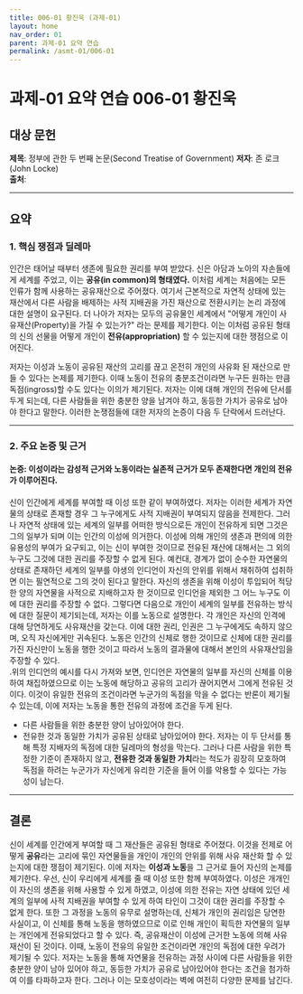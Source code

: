 ```yaml
---
title: 006-01 황진욱 (과제-01)
layout: home
nav_order: 01
parent: 과제-01 요약 연습
permalink: /asmt-01/006-01
---
```


# 과제-01 요약 연습 006-01 황진욱 

## 대상 문헌  
**제목**: 정부에 관한 두 번째 논문(Second Treatise of Government)
**저자**: 존 로크(John Locke)  
**출처**: 

---

## 요약  

### 1. 핵심 쟁점과 딜레마  

인간은 태어날 때부터 생존에 필요한 권리를 부여 받았다.  신은 아담과 노아의 자손들에게 세계를 주었고, 이는 **공유(in common)의 형태였다.** 이처럼 세계는 처음에는 모든 인류가 함께 사용하는 공유재산으로 주어졌다. 여기서 근본적으로 자연적 상태에 있는 재산에서 다른 사람을 배제하는 사적 지배권을 가진 재산으로 전환시키는 논리 과정에 대한 설명이 요구된다. 더 나아가 저자는 모두의 공유물인 세계에서 "어떻게 개인이 사유재산(Property)을 가질 수 있는가?" 라는 문제를 제기한다.  이는 이처럼 공유된 형태의 신의 선물을 어떻게 개인이 **전유(appropriation)** 할 수 있는지에 대한 쟁점으로 이어진다. 

저자는  이성과 노동이 공유된 재산의 고리를 끊고 온전히 개인의 사유화 된 재산으로 만들 수 있다는 논제를 제기한다. 이때 노동이 전유의 충분조건이라면 누구든 원하는 만큼 독점(ingross)할 수도 있다는 이의가 제기된다.  저자는 이에 대해 개인의 전유에 단서를 두게 되는데, 다른 사람들을 위한 충분한 양을 남겨야 하고, 동등한 가치가 공유로 남아야 한다고 말한다. 이러한 논쟁점들에 대한 저자의 논증이 다음 두 단락에서 드러난다.


---

### 2. 주요 논증 및 근거  

#### 논증: 이성이라는 감성적 근거와 노동이라는 실존적 근거가 모두 존재한다면 개인의 전유가 이루어진다.

신이 인간에게 세계를 부여할 때 이성 또한 같이 부여하였다. 저자는 이러한 세계가 자연물의 상태로 존재할 경우 그 누구에게도 사적 지배권이 부여되지 않음을 전제한다. 그러나 자연적 상태에 있는 세계의 일부를 어떠한 방식으로든 개인이 전유하게 되면 그것은 그의 일부가 되며 이는 인간의 이성에 의거한다. 이성에 의해 개인의 생존과 편의에 의한 유용성의 부여가 요구되고, 이는 신이 부여한 것이므로 전유된 재산에 대해서는 그 외의 누구도 그것에 대한 권리를 주장할 수 없게 된다.
예컨대, 경계가 없이 순수한 자연물의 상태로 존재하던 세계의 일부를 야생의 인디언이 자신의 안위를 위해서 채취하여 섭취하면 이는 필연적으로 그의 것이 된다고 말한다. 자신의 생존을 위해 이성이 투입되어 적당한 양의 자연물을 사적으로 지배하고자 한 것이므로 인디언을 제외한 그 어느 누구도 이에 대한 권리를 주장할 수 없다.
그렇다면 다음으로  개인이 세계의 일부를 전유하는 방식에 대한 질문이 제기되는데, 저자는 이를 노동으로 설명한다. 각 개인은 자신의 인격에 대해 당연하게도 사유재산을 갖는다. 이에 대한 권리, 인권은 그 누구에게도 속하지 않으며, 오직 자신에게만 귀속된다. 노동은 인간의 신체로 행한 것이므로 신체에 대한 권리를 가진 자신만이 노동을 행한 것이고 따라서 노동의 결과물에 대해서 본인의 사유재산임을 주장할 수 있다.   
.위의 인디언의 예시를 다시 가져와 보면, 인디언은 자연물의 일부를 자신의 신체를 이용하여 채집하였으므로 이는 노동에 해당하고 공유의 고리가 끊어지면서 그에게 전유된 것이다.
이것이 유일한 전유의 조건이라면 누군가의 독점을 막을 수 없다는 반론이 제기될 수 있는데, 이에 저자는 노동을 통한 전유의 과정에 조건을 두게 된다. 
- 다른 사람들을 위한 충분한 양이 남아있어야 한다.
- 전유한 것과 동일한 가치가 공유된 상태로 남아있어야 한다. 
저자는 이 두 단서를 통해 특정 지배자의 독점에 대한 딜레마의 형성을 막는다. 그러나 다른 사람을 위한 특정한 기준이 존재하지 않고, **전유한 것과 동일한 가치**라는 척도가 굉장히 모호하여 독점을 하려는 누군가가 자신에게 유리한 기준을 들어 이를 악용할 수 있다는 가능성이 남는다. 
---

## 결론  

신이 세계를 인간에게 부여할 때 그 재산들은 공유된 형태로 주어졌다. 이것을 전제로 어떻게 **공유**라는 고리에 묶인 자연물들을 개인이 개인의 안위를 위해 사유 재산화 할 수 있는지에 대한 쟁점이 제기된다. 이에 저자는 **이성과 노동**을 그 근거로 들어 자신의 논제를 제기한다. 
우선, 신이 우리에게 세계를 줄 때 이성 또한 함께 부여하였다. 이성은 개개인이 자신의 생존을 위해 사용할 수 있게 하였고, 이성에 의한 전유는 자연 상태에 있던 세계의 일부에 사적 지배권을 부여할 수 있게 하여 타인이 그것이 대한 권리를 주장할 수 없게 한다. 또한 그 과정을 노동의 유무로 설명하는데, 신체가 개인의 권리임은 당연한 사실이고, 이 신체를 통해 노동을 행하였으므로 이로 인해 개인이 획득한 자연물의 일부는 개인에게 전유되었다고 할 수 있다. 즉, 공유재산이 이성에 근거한 노동에 의해 사유재산이 된 것이다. 
이때, 노동이 전유의 유일한 조건이라면 개인의 독점에 대한 우려가 제기될 수 있다. 저자는 노동을 통해 자연물을 전유하는 과정 사이에 다른 사람들을 위한 충분한 양이 남아 있어야 하고, 동등한 가치가 공유로 남아있어야 한다는 조건을 첨가하여 이를 타파하고자 한다. 그러나 이는 모호성이라는 벽에 여전히 다양한 문제를 남긴다.